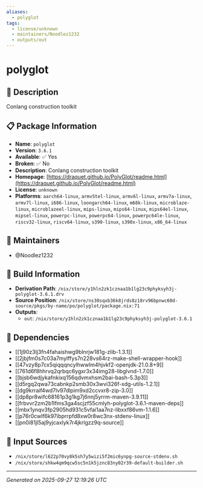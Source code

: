 ```yaml
---
aliases:
  - polyglot
tags:
  - license/unknown
  - maintainers/Noodlez1232
  - outputs/out
---
```


# polyglot

## 📝 Description

Conlang construction toolkit

## 📋 Package Information

- **Name**: `polyglot`
- **Version**: `3.6.1`
- **Available**: ✅ Yes
- **Broken**: ✅ No
- **Description**: Conlang construction toolkit
- **Homepage**: [https://draquet.github.io/PolyGlot/readme.html](https://draquet.github.io/PolyGlot/readme.html)
- **License**: `unknown`
- **Platforms**: `aarch64-linux`, `armv5tel-linux`, `armv6l-linux`, `armv7a-linux`, `armv7l-linux`, `i686-linux`, `loongarch64-linux`, `m68k-linux`, `microblaze-linux`, `microblazeel-linux`, `mips-linux`, `mips64-linux`, `mips64el-linux`, `mipsel-linux`, `powerpc-linux`, `powerpc64-linux`, `powerpc64le-linux`, `riscv32-linux`, `riscv64-linux`, `s390-linux`, `s390x-linux`, `x86_64-linux`
## 👥 Maintainers

- @Noodlez1232


## 🔧 Build Information

- **Derivation Path**: `/nix/store/y1hln2zk1cznaa1b1lg23c9phyksyh3j-polyglot-3.6.1.drv`
- **Source Position**: `/nix/store/ns30sqxb36k8jrds8z18rv96bpnwc60d-source/pkgs/by-name/po/polyglot/package.nix:71`
- **Outputs**:
  - `out`:  `/nix/store/y1hln2zk1cznaa1b1lg23c9phyksyh3j-polyglot-3.6.1`

## 🔗 Dependencies

- [[1j90z3lj3fn4fahaishwg9blnrjw181g-zlib-1.3.1]]
- [[2jbjfm0s7c03a7mylffys7n228vs64rz-make-shell-wrapper-hook]]
- [[47vzy8p7cx5qiqqqncylhwwlm4hjvkf2-openjdk-21.0.8+9]]
- [[761d6f8hhrvq2qrbqc6ygxr3x34img28-libglvnd-1.7.0]]
- [[bjsb6wdjykafnkixq156qdvmxhsm2bai-bash-5.3p3]]
- [[d5rgq2qwa73cabnkp2smb30x3wvi326f-xdg-utils-1.2.1]]
- [[dg9krraif4wd7lv97dlpim9xd2ccvxr8-zip-3.0]]
- [[dp8pr8wifc68161p3g1kg7j6nnj5yrrm-maven-3.9.11]]
- [[frbvvr2zm2b1lfms3ga4scjzf55cmlyh-polyglot-3.6.1-maven-deps]]
- [[mbx1ynqv3fp2905hd931c5vfai1aa7nz-libxxf86vm-1.1.6]]
- [[p76r0cwlf6k97ibprrpfd8xw0r8wc3nx-stdenv-linux]]
- [[pn0i81jl5aj9yjcaxlyk7r4jkrlgzz9q-source]]

## 📁 Input Sources

- `/nix/store/l622p70vy8k5sh7y5wizi5f2mic6ynpg-source-stdenv.sh`
- `/nix/store/shkw4qm9qcw5sc5n1k5jznc83ny02r39-default-builder.sh`

---
*Generated on 2025-09-27 12:19:26 UTC*
